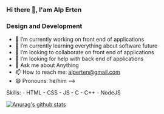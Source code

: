 ### Hi there 👋, I'am Alp Erten
### Design and Development

- 🔭 I’m currently working on front end of applications
- 🌱 I’m currently learning everything about software future
- 👯 I’m looking to collaborate on front end of applications
- 🤔 I’m looking for help with back end of applications
- 💬 Ask me about Anything
- 📫 How to reach me: alperten@gmail.com
- 😄 Pronouns: he/him
-->

Skills: - HTML - CSS - JS - C - C++ - NodeJS  

[![Anurag's github stats](https://github-readme-stats.vercel.app/api?username=alperten)](https://github.com/anuraghazra/github-readme-stats)
